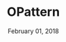 ---
date: February 01, 2018
title: OPattern
company: OPower
link: https://ux.opower.com/opattern/
image: images/systems/opattern.jpg
description: Opattern is a design system and style guide for everyone who creates Opower products. See the look and feel we’re going for and get specs for colors, buttons, charts, and more.

---